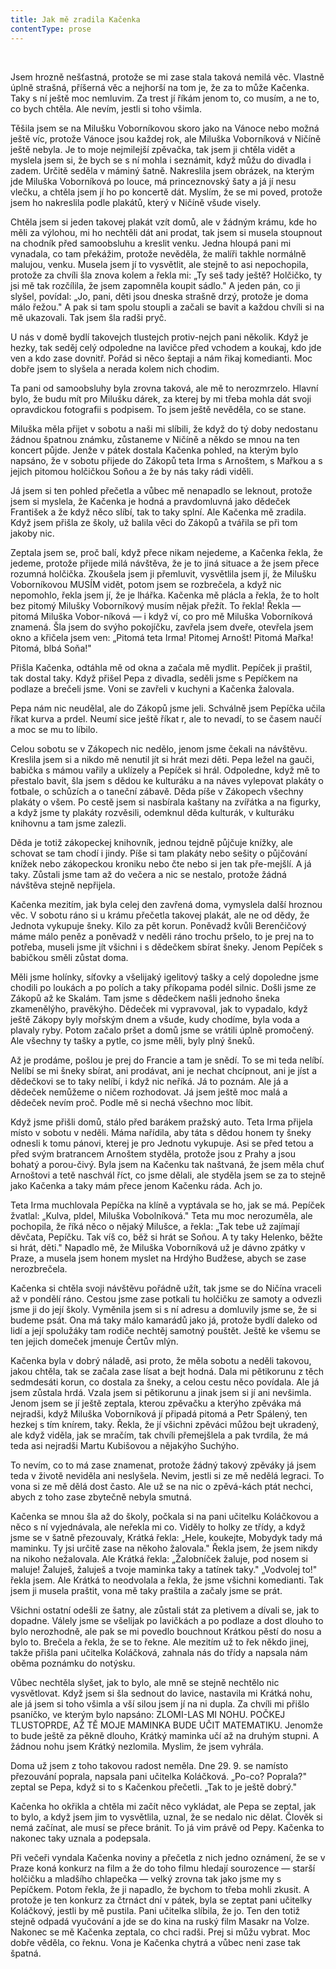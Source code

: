 ```yaml
---
title: Jak mě zradila Kačenka
contentType: prose
---
```


 

Jsem hrozně nešťastná, protože se mi zase stala taková nemilá věc. Vlastně úplně strašná, příšerná věc a nejhorší na tom je, že za to může Kačenka. Taky s ní ještě moc nemluvim. Za trest jí říkám jenom to, co musím, a ne to, co bych chtěla. Ale nevím, jestli si toho všimla.

Těšila jsem se na Milušku Voborníkovou skoro jako na Vánoce nebo možná ještě víc, protože Vánoce jsou každej rok, ale Miluška Voborníková v Ničíně ještě nebyla. Je to moje nejmilejší zpěvačka, tak jsem ji chtěla vidět a myslela jsem si, že bych se s ní mohla i seznámit, když můžu do divadla i zadem. Určitě seděla v máminý šatně. Nakreslila jsem obrázek, na kterým jde Miluška Voborníková po louce, má princeznovský šaty a já jí nesu vlečku, a chtěla jsem jí ho po koncertě dát. Myslím, že se mi poved, protože jsem ho nakreslila podle plakátů, který v Ničíně všude visely.

Chtěla jsem si jeden takovej plakát vzít domů, ale v žádným krámu, kde ho měli za výlohou, mi ho nechtěli dát ani prodat, tak jsem si musela stoupnout na chodník před samoobsluhu a kreslit venku. Jedna hloupá pani mi vynadala, co tam překážim, protože nevěděla, že malíři takhle normálně malujou, venku. Musela jsem jí to vysvětlit, ale stejně to asi nepochopila, protože za chvíli šla znova kolem a řekla mi: „Ty seš tady ještě? Holčičko, ty jsi mě tak rozčílila, že jsem zapomněla koupit sádlo." A jeden pán, co ji slyšel, povídal: „Jo, pani, děti jsou dneska strašně drzý, protože je doma málo řežou." A pak si tam spolu stoupli a začali se bavit a každou chvíli si na mě ukazovali. Tak jsem šla radši pryč.

U nás v domě bydlí takovejch tlustejch protiv-nejch pani několik. Když je hezky, tak seděj celý odpoledne na lavičce před vchodem a koukaj, kdo jde ven a kdo zase dovnitř. Pořád si něco šeptaji a nám řikaj komedianti. Moc dobře jsem to slyšela a nerada kolem nich chodim.

Ta pani od samoobsluhy byla zrovna taková, ale mě to nerozmrzelo. Hlavní bylo, že budu mít pro Milušku dárek, za kterej by mi třeba mohla dát svoji opravdickou fotografii s podpisem. To jsem ještě nevěděla, co se stane.

Miluška měla přijet v sobotu a naši mi slíbili, že když do tý doby nedostanu žádnou špatnou známku, zůstaneme v Ničíně a někdo se mnou na ten koncert půjde. Jenže v pátek dostala Kačenka pohled, na kterým bylo napsáno, že v sobotu přijede do Zákopů teta Irma s Arnoštem, s Mařkou a s jejich pitomou holčičkou Soňou a že by nás taky rádi viděli.

Já jsem si ten pohled přečetla a vůbec mě nenapadlo se leknout, protože jsem si myslela, že Kačenka je hodná a pravdomluvná jako dědeček František a že když něco slíbí, tak to taky splní. Ale Kačenka mě zradila. Když jsem přišla ze školy, už balila věci do Zákopů a tvářila se při tom jakoby nic.

Zeptala jsem se, proč balí, když přece nikam nejedeme, a Kačenka řekla, že jedeme, protože přijede milá návštěva, že je to jiná situace a že jsem přece rozumná holčička. Zkoušela jsem ji přemluvit, vysvětlila jsem jí, že Milušku Voborníkovou MUSÍM vidět, potom jsem se rozbrečela, a když nic nepomohlo, řekla jsem jí, že je lhářka. Kačenka mě plácla a řekla, že to holt bez pitomý Milušky Voborníkový musím nějak přežít. To řekla! Řekla — pitomá Miluška Vobor-níková — i když ví, co pro mě Miluška Voborníková znamená. Šla jsem do svýho pokojíčku, zavřela jsem dveře, otevřela jsem okno a křičela jsem ven: „Pitomá teta Irma! Pitomej Arnošt! Pitomá Mařka! Pitomá, blbá Soňa!"

Přišla Kačenka, odtáhla mě od okna a začala mě mydlit. Pepíček ji praštil, tak dostal taky. Když přišel Pepa z divadla, seděli jsme s Pepíčkem na podlaze a brečeli jsme. Voni se zavřeli v kuchyni a Kačenka žalovala.

Pepa nám nic neudělal, ale do Zákopů jsme jeli. Schválně jsem Pepíčka učila říkat kurva a prdel. Neumí sice ještě říkat r, ale to nevadí, to se časem naučí a moc se mu to líbilo.

Celou sobotu se v Zákopech nic nedělo, jenom jsme čekali na návštěvu. Kreslila jsem si a nikdo mě nenutil jít si hrát mezi děti. Pepa ležel na gauči, babička s mámou vařily a uklízely a Pepíček si hrál. Odpoledne, když mě to přestalo bavit, šla jsem s dědou ke kulturáku a na náves vylepovat plakáty o fotbale, o schůzích a o taneční zábavě. Děda píše v Zákopech všechny plakáty o všem. Po cestě jsem si nasbírala kaštany na zvířátka a na figurky, a když jsme ty plakáty rozvěsili, odemknul děda kulturák, v kulturáku knihovnu a tam jsme zalezli.

Děda je totiž zákopeckej knihovník, jednou tejdně půjčuje knížky, ale schovat se tam chodí i jindy. Píše si tam plakáty nebo sešity o půjčování knížek nebo zákopeckou kroniku nebo čte nebo si jen tak pře-mejšlí. A já taky. Zůstali jsme tam až do večera a nic se nestalo, protože žádná návštěva stejně nepřijela.

Kačenka mezitím, jak byla celej den zavřená doma, vymyslela další hroznou věc. V sobotu ráno si u krámu přečetla takovej plakát, ale ne od dědy, že Jednota vykupuje šneky. Kilo za pět korun. Poněvadž kvůli Berenčičový máme málo peněz a poněvadž v neděli ráno trochu pršelo, to je prej na to potřeba, museli jsme jít všichni i s dědečkem sbírat šneky. Jenom Pepíček s babičkou směli zůstat doma.

Měli jsme holínky, síťovky a všelijaký igelitový tašky a celý dopoledne jsme chodili po loukách a po polích a taky příkopama podél silnic. Došli jsme ze Zákopů až ke Skalám. Tam jsme s dědečkem našli jednoho šneka zkamenělýho, pravěkýho. Dědeček mi vypravoval, jak to vypadalo, když ještě Zákopy byly mořským dnem a všude, kudy chodíme, byla voda a plavaly ryby. Potom začalo pršet a domů jsme se vrátili úplně promočený. Ale všechny ty tašky a pytle, co jsme měli, byly plný šneků.

Až je prodáme, pošlou je prej do Francie a tam je snědí. To se mi teda nelíbí. Nelíbí se mi šneky sbírat, ani prodávat, ani je nechat chcípnout, ani je jíst a dědečkovi se to taky nelíbí, i když nic neříká. Já to poznám. Ale já a dědeček nemůžeme o ničem rozhodovat. Já jsem ještě moc malá a dědeček nevím proč. Podle mě si nechá všechno moc líbit.

Když jsme přišli domů, stálo před barákem pražský auto. Teta Irma přijela místo v sobotu v neděli. Máma nařídila, aby táta s dědou honem ty šneky odnesli k tomu pánovi, kterej je pro Jednotu vykupuje. Asi se před tetou a před svým bratrancem Arnoštem styděla, protože jsou z Prahy a jsou bohatý a porou-čivý. Byla jsem na Kačenku tak naštvaná, že jsem měla chuť Arnoštovi a tetě naschvál říct, co jsme dělali, ale styděla jsem se za to stejně jako Kačenka a taky mám přece jenom Kačenku ráda. Ach jo.

Teta Irma muchlovala Pepíčka na klíně a vyptávala se ho, jak se má. Pepíček žvatlal: „Kulva, pldel, Miluška Vobolníková." Teta mu moc nerozuměla, ale pochopila, že říká něco o nějaký Milušce, a řekla: „Tak tebe už zajímají děvčata, Pepíčku. Tak víš co, běž si hrát se Soňou. A ty taky Helenko, běžte si hrát, děti." Napadlo mě, že Miluška Voborníková už je dávno zpátky v Praze, a musela jsem honem myslet na Hrdýho Budžese, abych se zase nerozbrečela.

Kačenka si chtěla svoji návštěvu pořádně užít, tak jsme se do Ničína vraceli až v pondělí ráno. Cestou jsme zase potkali tu holčičku ze samoty a odvezli jsme ji do její školy. Vyměnila jsem si s ní adresu a domluvily jsme se, že si budeme psát. Ona má taky málo kamarádů jako já, protože bydlí daleko od lidí a její spolužáky tam rodiče nechtěj samotný pouštět. Ještě ke všemu se ten jejich domeček jmenuje Čertův mlýn.

Kačenka byla v dobrý náladě, asi proto, že měla sobotu a neděli takovou, jakou chtěla, tak se začala zase lísat a bejt hodná. Dala mi pětikorunu z těch sedmdesáti korun, co dostala za šneky, a celou cestu něco povídala. Ale já jsem zůstala hrdá. Vzala jsem si pětikorunu a jinak jsem si jí ani nevšimla. Jenom jsem se jí ještě zeptala, kterou zpěvačku a kterýho zpěváka má nejradši, když Miluška Voborníková jí připadá pitomá a Petr Spálený, ten hezkej s tím knírem, taky. Řekla, že jí všichni zpěváci můžou bejt ukradený, ale když viděla, jak se mračím, tak chvíli přemejšlela a pak tvrdila, že má teda asi nejradši Martu Kubišovou a nějakýho Suchýho.

To nevím, co to má zase znamenat, protože žádný takový zpěváky já jsem teda v životě neviděla ani neslyšela. Nevim, jestli si ze mě nedělá legraci. To vona si ze mě dělá dost často. Ale už se na nic o zpěvá-kách ptát nechci, abych z toho zase zbytečně nebyla smutná.

Kačenka se mnou šla až do školy, počkala si na pani učitelku Koláčkovou a něco s ní vyjednávala, ale neřekla mi co. Viděly to holky ze třídy, a když jsme se v šatně přezouvaly, Krátká řekla: „Hele, koukejte, Mobydyk tady má maminku. Ty jsi určitě zase na někoho žalovala." Řekla jsem, že jsem nikdy na nikoho nežalovala. Ale Krátká řekla: „Žalobníček žaluje, pod nosem si maluje! Žaluješ, žaluješ a tvoje maminka taky a tatínek taky." „Vodvolej to!" řekla jsem. Ale Krátká to neodvolala a řekla, že jsme všichni komedianti. Tak jsem ji musela praštit, vona mě taky praštila a začaly jsme se prát.

Všichni ostatní odešli ze šatny, ale zůstali stát za pletivem a dívali se, jak to dopadne. Válely jsme se všelijak po lavičkách a po podlaze a dost dlouho to bylo nerozhodně, ale pak se mi povedlo bouchnout Krátkou pěstí do nosu a bylo to. Brečela a řekla, že se to řekne. Ale mezitím už to řek někdo jinej, takže přišla pani učitelka Koláčková, zahnala nás do třídy a napsala nám oběma poznámku do notýsku.

Vůbec nechtěla slyšet, jak to bylo, ale mně se stejně nechtělo nic vysvětlovat. Když jsem si šla sednout do lavice, nastavila mi Krátká nohu, ale já jsem si toho všimla a vší silou jsem jí na ni dupla. Za chvíli mi přišlo psaníčko, ve kterým bylo napsáno: ZLOMI-LAS MI NOHU. POČKEJ TLUSTOPRDE, AŽ TĚ MOJE MAMINKA BUDE UČIT MATEMATIKU. Jenomže to bude ještě za pěkně dlouho, Krátký maminka učí až na druhým stupni. A žádnou nohu jsem Krátký nezlomila. Myslim, že jsem vyhrála.

Doma už jsem z toho takovou radost neměla. Dne 29. 9. se namísto přezouvání poprala, napsala pani učitelka Koláčková. „Po-co? Poprala?" zeptal se Pepa, když si to s Kačenkou přečetli. „Tak to je ještě dobrý."

Kačenka ho okřikla a chtěla mi začít něco vykládat, ale Pepa se zeptal, jak to bylo, a když jsem jim to vysvětlila, uznal, že se nedalo nic dělat. Člověk si nemá začínat, ale musí se přece bránit. To já vim právě od Pepy. Kačenka to nakonec taky uznala a podepsala.

Při večeři vyndala Kačenka noviny a přečetla z nich jedno oznámení, že se v Praze koná konkurz na film a že do toho filmu hledají sourozence — starší holčičku a mladšího chlapečka — velký zrovna tak jako jsme my s Pepíčkem. Potom řekla, že ji napadlo, že bychom to třeba mohli zkusit. A protože je ten konkurz za čtrnáct dní v pátek, byla se zeptat pani učitelky Koláčkový, jestli by mě pustila. Pani učitelka slíbila, že jo. Ten den totiž stejně odpadá vyučování a jde se do kina na ruský film Masakr na Volze. Nakonec se mě Kačenka zeptala, co chci radši. Prej si můžu vybrat. Moc dobře věděla, co řeknu. Vona je Kačenka chytrá a vůbec neni zase tak špatná.
